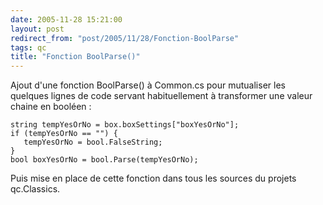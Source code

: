 ```yaml
---
date: 2005-11-28 15:21:00
layout: post
redirect_from: "post/2005/11/28/Fonction-BoolParse"
tags: qc
title: "Fonction BoolParse()"
---
```


Ajout d'une fonction BoolParse() à Common.cs pour mutualiser les quelques
lignes de code servant habituellement à transformer une valeur chaine en
booléen :

```
string tempYesOrNo = box.boxSettings["boxYesOrNo"];
if (tempYesOrNo == "") {
   tempYesOrNo = bool.FalseString;
}
bool boxYesOrNo = bool.Parse(tempYesOrNo);
```

Puis mise en place de cette fonction dans tous les sources du projets
qc.Classics.
